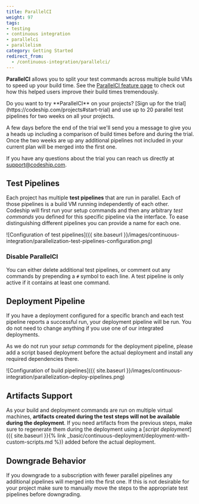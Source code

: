 ```yaml
---
title: ParallelCI
weight: 97
tags:
- testing
- continuous integration
- parallelci
- parallelism
category: Getting Started
redirect_from:
  - /continuous-integration/parallelci/
---
```


**ParallelCI** allows you to split your test commands across multiple build VMs to speed up your build time. See the [ParallelCI feature page](http://codeship.com/features/parallelci) to check out how this helped users improve their build times tremendously.

<div class="info-block">
Do you want to try **ParallelCI** on your projects? [Sign up for the trial](https://codeship.com/projects#start-trial) and use up to 20 parallel test pipelines for two weeks on all your projects.

A few days before the end of the trial we'll send you a message to give you a heads up including a comparison of build times before and during the trial. Once the two weeks are up any additional pipelines not included in your current plan will be merged into the first one.

If you have any questions about the trial you can reach us directly at [support@codeship.com](mailto:support@codeship.com).
</div>

## Test Pipelines
Each project has multiple **test pipelines** that are run in parallel. Each of those pipelines is a build VM running independently of each other. Codeship will first run your setup commands and then any arbitrary _test commands_ you defined for this specific pipeline via the interface. To ease distinguishing different pipelines you can provide a name for each one.

![Configuration of test pipelines]({{ site.baseurl }}/images/continuous-integration/parallelization-test-pipelines-configuration.png)

### Disable ParallelCI
You can either delete additional test pipelines, or comment out any commands by prepending a `#` symbol to each line. A test pipeline is only active if it contains at least one command.

## Deployment Pipeline
If you have a deployment configured for a specific branch and each test pipeline reports a successful run, your deployment pipeline will be run. You do not need to change anything if you use one of our integrated deployments.

As we do not run your _setup commands_ for the deployment pipeline, please add a script based deployment before the actual deployment and install any required dependencies there.

![Configuration of build pipelines]({{ site.baseurl }}/images/continuous-integration/parallelization-deploy-pipelines.png)

## Artifacts Support
As your build and deployment commands are run on multiple virtual machines, **artifacts created during the test steps will not be available during the deployment**. If you need artifacts from the previous steps, make sure to regenerate them during the deployment using a [_script deployment_]({{ site.baseurl }}{% link _basic/continuous-deployment/deployment-with-custom-scripts.md %}) added before the actual deployment.

## Downgrade Behavior
If you downgrade to a subscription with fewer parallel pipelines any additional pipelines will merged into the first one. If this is not desirable for your project make sure to manually move the steps to the appropriate test pipelines before downgrading.
